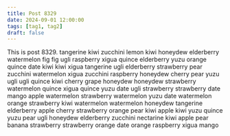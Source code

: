 ```yaml
---
title: Post 8329
date: 2024-09-01 12:00:00
tags: [tag1, tag2]
draft: false
---
```

This is post 8329.
tangerine
kiwi
zucchini
lemon
kiwi
honeydew
elderberry
watermelon
fig
fig
ugli
raspberry
xigua
quince
elderberry
yuzu
orange
quince
date
kiwi
kiwi
xigua
tangerine
ugli
elderberry
strawberry
pear
zucchini
watermelon
xigua
zucchini
raspberry
honeydew
cherry
pear
yuzu
ugli
ugli
quince
kiwi
cherry
grape
honeydew
honeydew
strawberry
watermelon
quince
xigua
quince
yuzu
date
ugli
strawberry
strawberry
date
mango
apple
watermelon
strawberry
watermelon
yuzu
date
watermelon
orange
strawberry
kiwi
watermelon
watermelon
honeydew
tangerine
elderberry
apple
cherry
strawberry
orange
pear
kiwi
apple
kiwi
yuzu
quince
yuzu
pear
ugli
honeydew
elderberry
zucchini
nectarine
kiwi
apple
pear
banana
strawberry
strawberry
orange
date
orange
raspberry
xigua
mango

